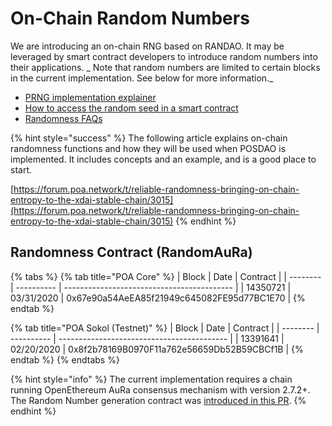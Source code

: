 # On-Chain Random Numbers

We are introducing an on-chain RNG based on RANDAO. It may be leveraged by smart contract developers to introduce random numbers into their applications. _ Note that random numbers are limited to certain blocks in the current implementation. See below for more information._

* [PRNG implementation explainer](prng-explainer.md)
* [How to access the random seed in a smart contract](accessing-a-random-seed-with-a-smart-contract.md)
* [Randomness FAQs](randomness-faqs.md)

{% hint style="success" %}
The following article explains on-chain randomness functions and how they will be used when POSDAO is implemented. It includes concepts and an example, and is a good place to start.

[https://forum.poa.network/t/reliable-randomness-bringing-on-chain-entropy-to-the-xdai-stable-chain/3015](https://forum.poa.network/t/reliable-randomness-bringing-on-chain-entropy-to-the-xdai-stable-chain/3015)
{% endhint %}

## Randomness Contract (RandomAuRa)&#x20;

{% tabs %}
{% tab title="POA Core" %}
| Block    | Date       | Contract                                   |
| -------- | ---------- | ------------------------------------------ |
| 14350721 | 03/31/2020 | 0x67e90a54AeEA85f21949c645082FE95d77BC1E70 |
{% endtab %}

{% tab title="POA Sokol (Testnet)" %}
| Block    | Date       | Contract                                   |
| -------- | ---------- | ------------------------------------------ |
| 13391641 | 02/20/2020 | 0x8f2b78169B0970F11a762e56659Db52B59CBCf1B |
{% endtab %}
{% endtabs %}

{% hint style="info" %}
The current implementation requires a chain running OpenEthereum AuRa consensus mechanism with version 2.7.2+. The Random Number generation contract was [introduced in this PR](https://github.com/paritytech/parity-ethereum/pull/10946).
{% endhint %}
